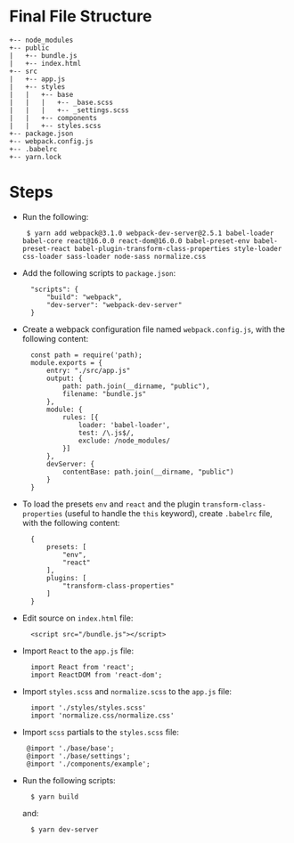 <h1><a id="Final_File_Structure_0"></a>Final File Structure</h1>
<pre><code>+-- node_modules
+-- public
|   +-- bundle.js
|   +-- index.html
+-- src
|   +-- app.js
|   +-- styles
|   |   +-- base
|   |   |   +-- _base.scss
|   |   |   +-- _settings.scss
|   |   +-- components
|   |   +-- styles.scss 
+-- package.json
+-- webpack.config.js
+-- .babelrc
+-- yarn.lock
</code></pre>
<h1><a id="Steps_12"></a>Steps</h1>
<ul>
<li>
<p>Run the following:</p>
<pre><code> $ yarn add webpack@3.1.0 webpack-dev-server@2.5.1 babel-loader babel-core react@16.0.0 react-dom@16.0.0 babel-preset-env babel-preset-react babel-plugin-transform-class-properties style-loader css-loader sass-loader node-sass normalize.css
</code></pre>
</li>
<li>
<p>Add the following scripts to <code>package.json</code>:</p>
<pre><code>  &quot;scripts&quot;: {
      &quot;build&quot;: &quot;webpack&quot;,
      &quot;dev-server&quot;: &quot;webpack-dev-server&quot;
  }
</code></pre>
</li>
<li>
<p>Create a webpack configuration file named <code>webpack.config.js</code>, with the following content:</p>
<pre><code>  const path = require('path);
  module.exports = {
      entry: &quot;./src/app.js&quot;
      output: {
          path: path.join(__dirname, &quot;public&quot;),
          filename: &quot;bundle.js&quot;
      },
      module: {
          rules: [{
              loader: 'babel-loader',
              test: /\.js$/,
              exclude: /node_modules/
          }]
      },
      devServer: {
          contentBase: path.join(__dirname, &quot;public&quot;)
      }
  }
</code></pre>
</li>
<li>
 <p>To load the presets <code>env</code> and <code>react</code> and the plugin <code>transform-class-properties</code> (useful to handle the <code>this</code> keyword),  create <code>.babelrc</code> file, with the following content:</p>
<pre><code>  {
      presets: [
          &quot;env&quot;,
          &quot;react&quot;
      ],
      plugins: [
          &quot;transform-class-properties&quot;
      ]
  }
</code></pre>
</li>
<li>
<p>Edit source on <code>index.html</code> file:</p>
<pre><code>  &lt;script src=&quot;/bundle.js&quot;&gt;&lt;/script&gt;
</code></pre>
</li>
<li>
<p>Import <code>React</code> to the <code>app.js</code> file:</p>
<pre><code>  import React from 'react';
  import ReactDOM from 'react-dom';
</code></pre>
</li>
<li>
<p>Import <code>styles.scss</code>  and <code>normalize.scss</code> to the <code>app.js</code> file:</p>
<pre><code>  import './styles/styles.scss'
  import 'normalize.css/normalize.css'
</code></pre>
</li>
<li>
<p>Import <code>scss</code> partials to the <code>styles.scss</code> file:</p>
<pre><code> @import './base/base';
 @import './base/settings';
 @import './components/example';
</code></pre>
</li>
<li>
<p>Run the following scripts:</p>
<pre><code>  $ yarn build 
</code></pre>
<p>and:</p>
<pre><code>  $ yarn dev-server 
</code></pre>
</li>
</ul>
